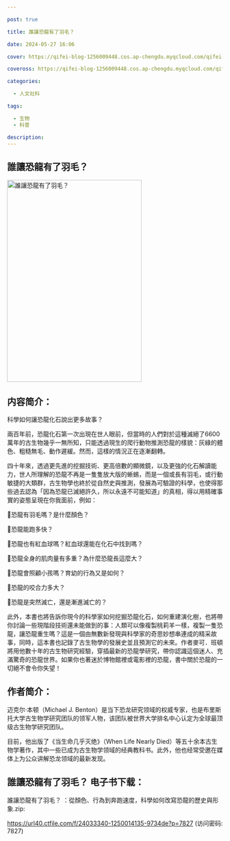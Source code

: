 ```yaml
---

post: true

title: 誰讓恐龍有了羽毛？

date: 2024-05-27 16:06

cover: https://qifei-blog-1256009448.cos.ap-chengdu.myqcloud.com/qifei-blog/65f6c20e9f345e8d0384957a.jpg

coveross: https://qifei-blog-1256009448.cos.ap-chengdu.myqcloud.com/qifei-blog/65f6c20e9f345e8d0384957a.jpg

categories:

  - 人文社科

tags:

  - 生物
  - 科普

description:
---
```


## 誰讓恐龍有了羽毛？
<img alt="誰讓恐龍有了羽毛？ " class="aligncenter loaded" data-was-processed="true" decoding="async" fetchpriority="high" height="471" src="https://qifei-blog-1256009448.cos.ap-chengdu.myqcloud.com/qifei-blog/65f6c20e9f345e8d0384957a.jpg " style="cursor: zoom-in;" width="314"/>

## 内容简介：

科學如何讓恐龍化石說出更多故事？

兩百年前，恐龍化石第一次出現在世人眼前，但當時的人們對於這種滅絕了6600萬年的古生物幾乎一無所知，只能透過現生的爬行動物推測恐龍的樣貌：灰綠的體色、粗糙無毛、動作遲緩。然而，這樣的情況正在逐漸翻轉。

四十年來，透過更先進的挖掘技術、更高倍數的顯微鏡，以及更強的化石解讀能力，世人所理解的恐龍不再是一隻隻放大版的蜥蜴，而是一個或長有羽毛，或行動敏捷的大類群，古生物學也終於從自然史與推測，發展為可驗證的科學，也使得那些過去認為「因為恐龍已滅絕許久，所以永遠不可能知道」的真相，得以用精確事實的姿態呈現在你我面前，例如：

🦖恐龍有羽毛嗎？是什麼顏色？

🦕恐龍能跑多快？

🦖恐龍也有紅血球嗎？紅血球還能在化石中找到嗎？

🦕恐龍全身的肌肉量有多重？為什麼恐龍長這麼大？

🦖恐龍會照顧小孩嗎？育幼的行為又是如何？

🦕恐龍的咬合力多大？

🦖恐龍是突然滅亡，還是漸進滅亡的？

此外，本書也將告訴你現今的科學家如何挖掘恐龍化石，如何重建演化樹，也將帶你討論一些現階段技術還未能做到的事：人類可以像複製桃莉羊一樣，複製一隻恐龍，讓恐龍重生嗎？這是一個由無數新發現與科學家的奇思妙想串連成的精采故事，同時，這本書也記錄了古生物學的發展史並且預測它的未來。作者麥可．班頓將用他數十年的古生物研究經驗，穿插最新的恐龍學研究，帶你認識這個迷人、充滿驚奇的恐龍世界。如果你也著迷於博物館裡或電影裡的恐龍，書中關於恐龍的一切絕不會令你失望！

## 作者简介：

迈克尔·本顿（Michael J. Benton）是当下恐龙研究领域的权威专家，也是布里斯托大学古生物学研究团队的领军人物，该团队被世界大学排名中心认定为全球最顶级古生物学研究团队。

目前，他出版了《当生命几乎灭绝》（When Life Nearly Died）等五十余本古生物学著作，其中一些已成为古生物学领域的经典教科书。此外，他也经常受邀在媒体上为公众讲解恐龙领域的最新发现。

## 誰讓恐龍有了羽毛？ 电子书下载：



誰讓恐龍有了羽毛？ ：從顏色、行為到奔跑速度，科學如何改寫恐龍的歷史與形象.zip: 

https://url40.ctfile.com/f/24033340-1250014135-9734de?p=7827 (访问密码: 7827)
